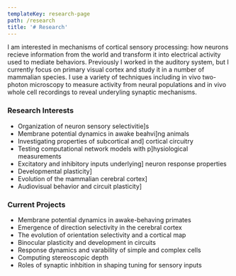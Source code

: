 ```yaml
---
templateKey: research-page
path: /research
title: '# Research'
---
```

<!--StartFragment-->

I am interested in mechanisms of cortical sensory processing: how neurons recieve information from the world and transform it into electrical activity used to mediate behaviors. Previously I worked in the auditory system, but I currently focus on primary visual cortex and study it in a number of mammalian species. I use a variety of techniques including in vivo two-photon microscopy to measure activity from neural populations and in vivo whole cell recordings to reveal underyling synaptic mechanisms.

### Research Interests

* Organization of neuron sensory selectivitie]s
* Membrane potential dynamics in awake beahvi]ng animals
* Investigating properties of subcortical and] cortical circuitry
* Testing computational network models with p]hysiological measurements
* Excitatory and inhibitory inputs underlying] neuron response properties
* Developmental plasticity]
* Evolution of the mammalian cerebral cortex]
* Audiovisual behavior and circuit plasticity]

### Current Projects

* Membrane potential dynamics in awake-behaving primates
* Emergence of direction selectivity in the cerebral cortex
* The evolution of orientation selectivity and a cortical map
* Binocular plasticity and development in circuits
* Response dynamics and varability of simple and complex cells
* Computing stereoscopic depth
* Roles of synaptic inhbition in shaping tuning for sensory inputs

<!--EndFragment-->